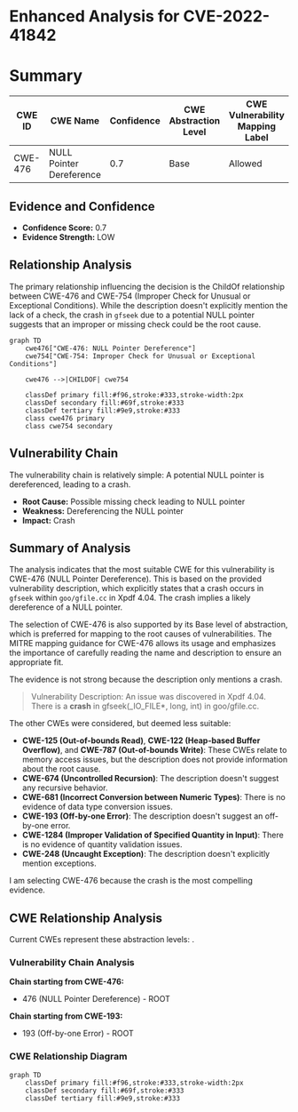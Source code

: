 # Enhanced Analysis for CVE-2022-41842

# Summary
| CWE ID | CWE Name | Confidence | CWE Abstraction Level | CWE Vulnerability Mapping Label | CWE-Vulnerability Mapping Notes |
|---|---|---|---|---|---|
| CWE-476 | NULL Pointer Dereference | 0.7 | Base | Allowed | Primary CWE |

## Evidence and Confidence

*   **Confidence Score:** 0.7
*   **Evidence Strength:** LOW

## Relationship Analysis
The primary relationship influencing the decision is the ChildOf relationship between CWE-476 and CWE-754 (Improper Check for Unusual or Exceptional Conditions). While the description doesn't explicitly mention the lack of a check, the crash in `gfseek` due to a potential NULL pointer suggests that an improper or missing check could be the root cause.

```mermaid
graph TD
    cwe476["CWE-476: NULL Pointer Dereference"]
    cwe754["CWE-754: Improper Check for Unusual or Exceptional Conditions"]
    
    cwe476 -->|CHILDOF| cwe754
    
    classDef primary fill:#f96,stroke:#333,stroke-width:2px
    classDef secondary fill:#69f,stroke:#333
    classDef tertiary fill:#9e9,stroke:#333
    class cwe476 primary
    class cwe754 secondary
```

## Vulnerability Chain
The vulnerability chain is relatively simple: A potential NULL pointer is dereferenced, leading to a crash.
  - **Root Cause:** Possible missing check leading to NULL pointer
  - **Weakness:** Dereferencing the NULL pointer
  - **Impact:** Crash

## Summary of Analysis
The analysis indicates that the most suitable CWE for this vulnerability is CWE-476 (NULL Pointer Dereference). This is based on the provided vulnerability description, which explicitly states that a crash occurs in `gfseek` within `goo/gfile.cc` in Xpdf 4.04. The crash implies a likely dereference of a NULL pointer.

The selection of CWE-476 is also supported by its Base level of abstraction, which is preferred for mapping to the root causes of vulnerabilities. The MITRE mapping guidance for CWE-476 allows its usage and emphasizes the importance of carefully reading the name and description to ensure an appropriate fit.

The evidence is not strong because the description only mentions a crash.
> Vulnerability Description: An issue was discovered in Xpdf 4.04. There is a **crash** in gfseek(_IO_FILE*, long, int) in goo/gfile.cc.

The other CWEs were considered, but deemed less suitable:

*   **CWE-125 (Out-of-bounds Read)**, **CWE-122 (Heap-based Buffer Overflow)**, and **CWE-787 (Out-of-bounds Write)**: These CWEs relate to memory access issues, but the description does not provide information about the root cause.
*   **CWE-674 (Uncontrolled Recursion)**: The description doesn't suggest any recursive behavior.
*   **CWE-681 (Incorrect Conversion between Numeric Types)**: There is no evidence of data type conversion issues.
*   **CWE-193 (Off-by-one Error)**: The description doesn't suggest an off-by-one error.
*   **CWE-1284 (Improper Validation of Specified Quantity in Input)**: There is no evidence of quantity validation issues.
*   **CWE-248 (Uncaught Exception)**: The description doesn't explicitly mention exceptions.

I am selecting CWE-476 because the crash is the most compelling evidence.


## CWE Relationship Analysis

Current CWEs represent these abstraction levels: .


### Vulnerability Chain Analysis

**Chain starting from CWE-476:**
- 476 (NULL Pointer Dereference) - ROOT


**Chain starting from CWE-193:**
- 193 (Off-by-one Error) - ROOT



### CWE Relationship Diagram

```mermaid
graph TD
    classDef primary fill:#f96,stroke:#333,stroke-width:2px
    classDef secondary fill:#69f,stroke:#333
    classDef tertiary fill:#9e9,stroke:#333
```